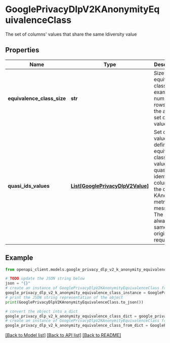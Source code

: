 # GooglePrivacyDlpV2KAnonymityEquivalenceClass

The set of columns' values that share the same ldiversity value

## Properties

Name | Type | Description | Notes
------------ | ------------- | ------------- | -------------
**equivalence_class_size** | **str** | Size of the equivalence class, for example number of rows with the above set of values. | [optional] 
**quasi_ids_values** | [**List[GooglePrivacyDlpV2Value]**](GooglePrivacyDlpV2Value.md) | Set of values defining the equivalence class. One value per quasi-identifier column in the original KAnonymity metric message. The order is always the same as the original request. | [optional] 

## Example

```python
from openapi_client.models.google_privacy_dlp_v2_k_anonymity_equivalence_class import GooglePrivacyDlpV2KAnonymityEquivalenceClass

# TODO update the JSON string below
json = "{}"
# create an instance of GooglePrivacyDlpV2KAnonymityEquivalenceClass from a JSON string
google_privacy_dlp_v2_k_anonymity_equivalence_class_instance = GooglePrivacyDlpV2KAnonymityEquivalenceClass.from_json(json)
# print the JSON string representation of the object
print(GooglePrivacyDlpV2KAnonymityEquivalenceClass.to_json())

# convert the object into a dict
google_privacy_dlp_v2_k_anonymity_equivalence_class_dict = google_privacy_dlp_v2_k_anonymity_equivalence_class_instance.to_dict()
# create an instance of GooglePrivacyDlpV2KAnonymityEquivalenceClass from a dict
google_privacy_dlp_v2_k_anonymity_equivalence_class_from_dict = GooglePrivacyDlpV2KAnonymityEquivalenceClass.from_dict(google_privacy_dlp_v2_k_anonymity_equivalence_class_dict)
```
[[Back to Model list]](../README.md#documentation-for-models) [[Back to API list]](../README.md#documentation-for-api-endpoints) [[Back to README]](../README.md)


